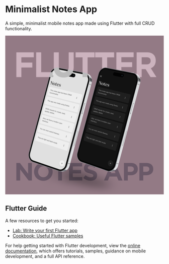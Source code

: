 # Minimalist Notes App

A simple, minimalist mobile notes app made using Flutter with full CRUD functionality.

<img src="images/CoverImage.png" alt="App Cover" width=650px />

## Flutter Guide

A few resources to get you started:

- [Lab: Write your first Flutter app](https://docs.flutter.dev/get-started/codelab)
- [Cookbook: Useful Flutter samples](https://docs.flutter.dev/cookbook)

For help getting started with Flutter development, view the
[online documentation](https://docs.flutter.dev/), which offers tutorials,
samples, guidance on mobile development, and a full API reference.
